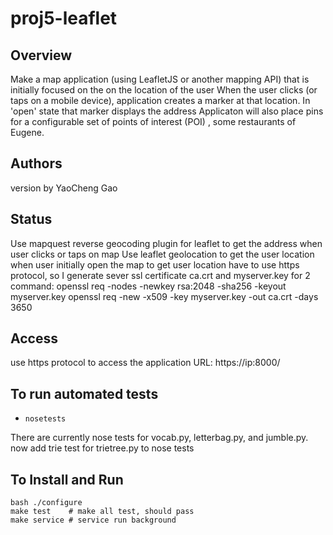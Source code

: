 # proj5-leaflet

## Overview
Make a map application (using LeafletJS or another mapping API) that is initially focused on the on the location of the user
When the user clicks (or taps on a mobile device), application creates a marker at that location. In 'open' state that marker displays the address
Applicaton will also place pins for a configurable set of points of interest (POI) , some restaurants of Eugene.
## Authors 

version by  YaoCheng Gao

## Status

Use mapquest reverse geocoding plugin for leaflet to get the address when user clicks or taps on map
Use leaflet geolocation to get the user location when user initially open the map
to get user location have to use https protocol, so I generate sever ssl certificate ca.crt and myserver.key
for 2 command:
    openssl req -nodes -newkey rsa:2048 -sha256 -keyout myserver.key
    openssl req -new -x509 -key myserver.key -out ca.crt -days 3650
## Access
use https protocol to access the application
URL: https://ip:8000/

## To run automated tests 
* `nosetests`

There are currently nose tests for vocab.py, letterbag.py, and jumble.py. 
now add trie test for trietree.py to nose tests

## To Install and Run
    bash ./configure
    make test    # make all test, should pass 
    make service # service run background




